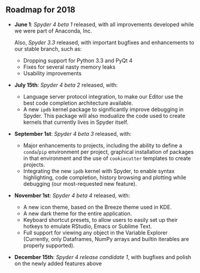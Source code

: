 ## Roadmap for 2018

* **June 1**: *Spyder 4 beta 1* released, with all improvements developed while we were part of Anaconda, Inc.
    
  Also, *Spyder 3.3* released, with important bugfixes and enhancements to our stable branch, such as: 

  - Dropping support for Python 3.3 and PyQt 4
  - Fixes for several nasty memory leaks
  - Usability improvements

* **July 15th**: *Spyder 4 beta 2* released, with:
    - Language server protocol integration, to make our Editor use the best code completion architecture available.
    - A new ``ipdb`` kernel package to significantly improve debugging in Spyder. This package will also modualize the code used to create kernels that currently lives in Spyder itself.

* **September 1st**: *Spyder 4 beta 3* released, with:
    - Major enhancements to projects, including the ability to define a ``conda``/``pip`` environment per project, graphical installation of packages in that environment and the use of ``cookiecutter`` templates to create projects.
    - Integrating the new ``ipdb`` kernel with Spyder, to enable syntax highlighting, code completion, history browsing and plotting while debugging (our most-requested new feature).

* **November 1st**: *Spyder 4 beta 4* released, with:
    - A new icon theme, based on the Breeze theme used in KDE.
    - A new dark theme for the entire application.
    - Keyboard shortcut presets, to allow users to easily set up their hotkeys to emulate RStudio, Emacs or Sublime Text.
    - Full support for viewing any object in the Variable Explorer (Currently, only Dataframes, NumPy arrays and builtin iterables are properly supported).

* **December 15th**: *Spyder 4 release candidate 1*, with bugfixes and polish on the newly added features above